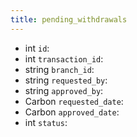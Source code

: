 ```yaml
---
title: pending_withdrawals  
---
```


- <span class="type">int</span>  <span class="v-identifier">`id`</span>:
- <span class="type">int</span>  <span class="v-identifier">`transaction_id`</span>:
- <span class="type">string</span>  <span class="v-identifier">`branch_id`</span>:
- <span class="type">string</span>  <span class="v-identifier">`requested_by`</span>:
- <span class="type">string</span>  <span class="v-identifier">`approved_by`</span>:
- <span class="type">Carbon</span>  <span class="v-identifier">`requested_date`</span>:
- <span class="type">Carbon</span>  <span class="v-identifier">`approved_date`</span>:
- <span class="type">int</span>  <span class="v-identifier">`status`</span>:
